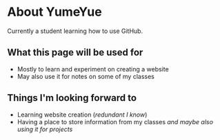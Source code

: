 # About YumeYue
Currently a student learning how to use GitHub.

## What this page will be used for
- Mostly to learn and experiment on creating a website
- May also use it for notes on some of my classes

## Things I'm looking forward to
- Learning website creation (*redundant I know*)
- Having a place to store information from my classes *and maybe also using it for projects*
